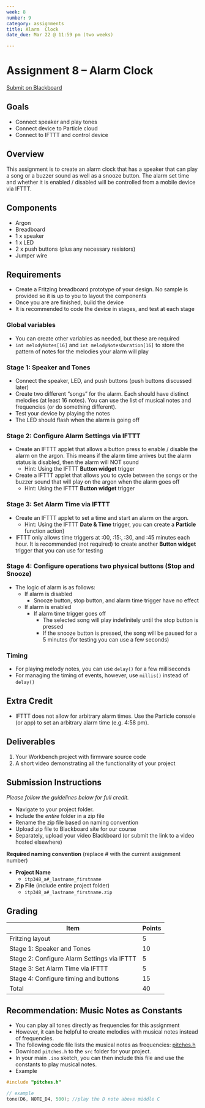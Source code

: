 ```yaml
---
week: 8
number: 9
category: assignments
title: Alarm  Clock
date_due: Mar 22 @ 11:59 pm (two weeks)

---
```

Assignment 8 – Alarm Clock
==========================

[Submit on Blackboard](https://blackboard.usc.edu/)

Goals
-----

-   Connect speaker and play tones
-   Connect device to Particle cloud
-   Connect to IFTTT and control device

## Overview

This assignment is to create an alarm clock that has a speaker that can play a
song or a buzzer sound as well as a snooze button. The alarm set time and
whether it is enabled / disabled will be controlled from a mobile device via
IFTTT.

## Components

-   Argon
-   Breadboard
-   1 x speaker
-   1 x LED
-   2 x push buttons (plus any necessary resistors)
-   Jumper wire

## Requirements

-   Create a Fritzing breadboard prototype of your design. No sample is provided so it is up to you to layout the components
-   Once you are are finished, build the device
-   It is recommended to code the device in stages, and test at each stage

### Global variables

-   You can create other variables as needed, but these are required
-   `int melodyNotes[16]` and `int melodyNotesDuration[16]` to store the
    pattern of notes for the melodies your alarm will play

### Stage 1: Speaker and Tones

-   Connect the speaker, LED, and push buttons (push buttons discussed later)
-   Create two different “songs” for the alarm. Each should have distinct melodies (at least 16 notes). You can use the list of musical notes and frequencies (or do something different).
-   Test your device by playing the notes
-   The LED should flash when the alarm is going off

### Stage 2: Configure Alarm Settings via IFTTT

-   Create an IFTTT applet that allows a button press to enable / disable the
    alarm on the argon. This means if the alarm time arrives but the alarm
    status is disabled, then the alarm will NOT sound
    -   Hint: Using the IFTTT **Button widget** trigger
-   Create a IFTTT applet that allows you to cycle between the songs or the
    buzzer sound that will play on the argon when the alarm goes off
	-   Hint: Using the IFTTT **Button widget** trigger

### Stage 3: Set Alarm Time via IFTTT

-   Create an IFTTT applet to set a time and start an alarm on the argon.
    -   Hint: Using the IFTTT **Date & Time** trigger, you can create a
        **Particle** function action)
-   IFTTT only allows time triggers at :00, :15:, :30, and :45 minutes each
    hour. It is recommended (not required) to create another **Button widget**
    trigger that you can use for testing

### Stage 4: Configure operations two physical buttons (Stop and Snooze)

-   The logic of alarm is as follows: 
    -   If alarm is disabled
        -   Snooze button, stop button, and alarm time trigger have no effect
    -   If alarm is enabled
        -   If alarm time trigger goes off
            -   The selected song will play indefinitely until the stop button
                is pressed
            -   If the snooze button is pressed, the song will be paused for a
                5 minutes (for testing you can use a few seconds)

### Timing

* For playing melody notes, you can use `delay()` for a few milliseconds
* For managing the timing of events, however, use `millis()` instead of
  `delay()` 

## Extra Credit

-   IFTTT does not allow for arbitrary alarm times. Use the Particle console (or
    app) to set an arbitrary alarm time (e.g. 4:58 pm).

Deliverables
------------

1.	Your Workbench project with firmware source code
2.	A short video demonstrating all the functionality of your project

## Submission Instructions

*Please follow the guidelines below for full credit.*

* Navigate to your project folder.
* Include the *entire* folder in a zip file
* Rename the zip file based on naming convention
* Upload zip file to Blackboard site for our course
* Separately, upload your video Blackboard (or submit the link to a video hosted elsewhere)

**Required naming convention** (replace \# with the current assignment number)

-   **Project Name**
    -   `itp348_a#_lastname_firstname`
-   **Zip File** (include entire project folder)
    -   `itp348_a#_lastname_firstname.zip`

Grading
-------

| Item                                        | Points |
|---------------------------------------------|--------|
| Fritzing layout                             | 5      |
| Stage 1: Speaker and Tones                  | 10     |
| Stage 2: Configure Alarm Settings via IFTTT | 5      |
| Stage 3: Set Alarm Time via IFTTT           | 5      |
| Stage 4: Configure timing and buttons       | 15     |
| Total                                       | 40     |



## Recommendation: Music Notes as Constants

* You can play all tones directly as frequencies for this assignment
* However, it can be helpful to create melodies with musical notes instead of frequencies. 
* The following code file lists the musical notes as frequencies:
  [pitches.h](pitches.h) 
* Download `pitches.h` to the `src` folder for your project.
* In your main `.ino` sketch, you can then include this file and use the constants to play musical notes.
* Example

```c++
#include "pitches.h"

// example
tone(D6, NOTE_D4, 500);	//play the D note above middle C
```
